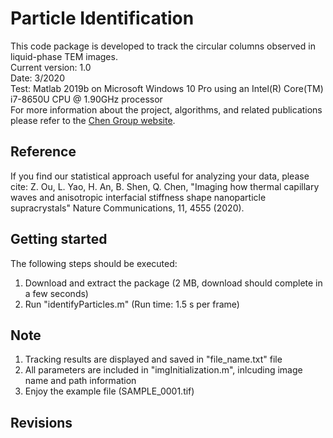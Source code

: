 # Particle Identification
This code package is developed to track the circular columns observed in liquid-phase TEM images.  
Current version: 1.0  
Date: 3/2020  
Test: Matlab 2019b on Microsoft Windows 10 Pro using an Intel(R) Core(TM) i7-8650U CPU @ 1.90GHz processor  
For more information about the project, algorithms, and related publications please refer to the [Chen Group website](https://chenlab.matse.illinois.edu/).

Reference
---------------
If you find our statistical approach useful for analyzing your data, please cite:
Z. Ou, L. Yao, H. An, B. Shen, Q. Chen, "Imaging how thermal capillary waves and anisotropic interfacial stiffness shape nanoparticle supracrystals" Nature Communications, 11, 4555 (2020).

Getting started
---------------
The following steps should be executed:
1. Download and extract the package (2 MB, download should complete in a few seconds)
2. Run "identifyParticles.m" (Run time: 1.5 s per frame)

Note
---------------
1. Tracking results are displayed and saved in "file_name.txt" file
2. All parameters are included in "imgInitialization.m", inlcuding image name and path information
3. Enjoy the example file (SAMPLE_0001.tif)

Revisions
---------------
